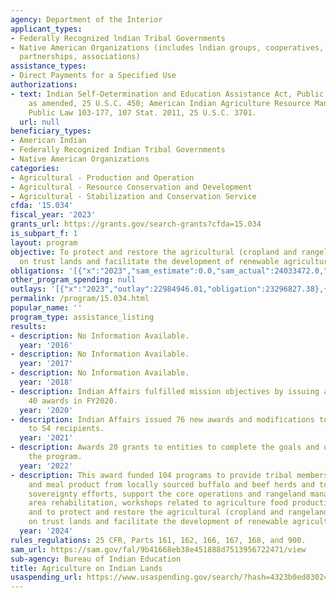 ```yaml
---
agency: Department of the Interior
applicant_types:
- Federally Recognized lndian Tribal Governments
- Native American Organizations (includes lndian groups, cooperatives, corporations,
  partnerships, associations)
assistance_types:
- Direct Payments for a Specified Use
authorizations:
- text: Indian Self-Determination and Education Assistance Act, Public Law 93-638,
    as amended, 25 U.S.C. 450; American Indian Agriculture Resource Management Act,
    Public Law 103-177, 107 Stat. 2011, 25 U.S.C. 3701.
  url: null
beneficiary_types:
- American Indian
- Federally Recognized Indian Tribal Governments
- Native American Organizations
categories:
- Agricultural - Production and Operation
- Agricultural - Resource Conservation and Development
- Agricultural - Stabilization and Conservation Service
cfda: '15.034'
fiscal_year: '2023'
grants_url: https://grants.gov/search-grants?cfda=15.034
is_subpart_f: 1
layout: program
objective: To protect and restore the agricultural (cropland and rangeland) resources
  on trust lands and facilitate the development of renewable agricultural resources.
obligations: '[{"x":"2023","sam_estimate":0.0,"sam_actual":24033472.0,"usa_spending_actual":24033471.91},{"x":"2024","sam_estimate":0.0,"sam_actual":28995266.0,"usa_spending_actual":30824716.33},{"x":"2025","sam_estimate":0.0,"sam_actual":41005000.0,"usa_spending_actual":0.0}]'
other_program_spending: null
outlays: '[{"x":"2023","outlay":22984946.01,"obligation":23296827.38},{"x":"2024","outlay":6361867.68,"obligation":7659504.29},{"x":"2025","outlay":0.0,"obligation":0.0}]'
permalink: /program/15.034.html
popular_name: ''
program_type: assistance_listing
results:
- description: No Information Available.
  year: '2016'
- description: No Information Available.
  year: '2017'
- description: No Information Available.
  year: '2018'
- description: Indian Affairs fulfilled mission objectives by issuing approximately
    40 awards in FY2020.
  year: '2020'
- description: Indian Affairs issued 76 new awards and modifications to existing awards
    to 54 recipients.
  year: '2021'
- description: Awards 20 grants to entities to complete the goals and objectives of
    the program.
  year: '2022'
- description: This award funded 104 programs to provide tribal members with meat
    and meal product from locally sourced buffalo and beef herds and to expand food
    sovereignty efforts, support the core operations and rangeland management, burned
    area rehabilitation, workshops related to agriculture food production and management,
    and to protect and restore the agricultural (cropland and rangeland) resources
    on trust lands and facilitate the development of renewable agricultural resources.
  year: '2024'
rules_regulations: 25 CFR, Parts 161, 162, 166, 167, 168, and 900.
sam_url: https://sam.gov/fal/9b41668eb38e451888d7513956722471/view
sub-agency: Bureau of Indian Education
title: Agriculture on Indian Lands
usaspending_url: https://www.usaspending.gov/search/?hash=4323b0ed030247d213c941235cb24cef
---
```

